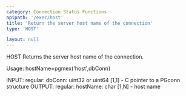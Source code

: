 ```yaml
---
category: Connection Status Functions
apipath: '/exec/host'
title: 'Return the server host name of the connection'
type: 'HOST'

layout: null
---
```


 HOST Returns the server host name of the connection.

 Usage: hostName=pgmex('host',dbConn)

 INPUT:
   regular:
     dbConn: uint32 or uint64 [1,1] - C pointer to a PGconn structure
 OUTPUT:
   regular:
     hostName: char [1,N] - host name
